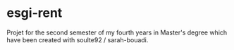 # esgi-rent

Projet for the second semester of my fourth years in Master's degree which have been created with soulte92 / sarah-bouadi.
